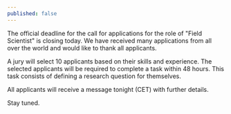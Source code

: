 ```yaml
---
published: false
---
```


The official deadline for the call for applications for the role of "Field Scientist" is closing today. We have received many applications from all over the world and would like to thank all applicants.

A jury will select 10 applicants based on their skills and experience. The selected applicants will be required to complete a task within 48 hours. This task consists of defining a research question for themselves. 

All applicants will receive a message tonight (CET) with further details.

Stay tuned.